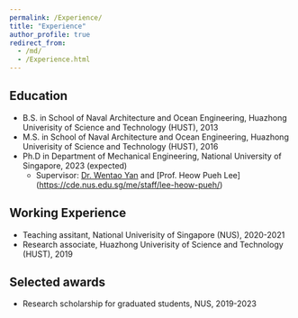```yaml
---
permalink: /Experience/
title: "Experience"
author_profile: true
redirect_from: 
  - /md/
  - /Experience.html
---
```


Education
---
* B.S. in School of Naval Architecture and Ocean Engineering, Huazhong Univerisity of Science and Technology (HUST), 2013
* M.S. in School of Naval Architecture and Ocean Engineering, Huazhong Univerisity of Science and Technology (HUST), 2016
* Ph.D in Department of Mechanical Engineering, National University of Singapore, 2023 (expected)
  * Supervisor: [Dr. Wentao Yan](https://cde.nus.edu.sg/me/staff/yan-wentao/) and [Prof. Heow Pueh Lee] (https://cde.nus.edu.sg/me/staff/lee-heow-pueh/)

Working Experience
---
* Teaching assitant, National Univerisity of Singapore (NUS), 2020-2021
* Research associate, Huazhong Univerisity of Science and Technology (HUST), 2019

Selected awards
---
* Research scholarship for graduated students, NUS, 2019-2023
